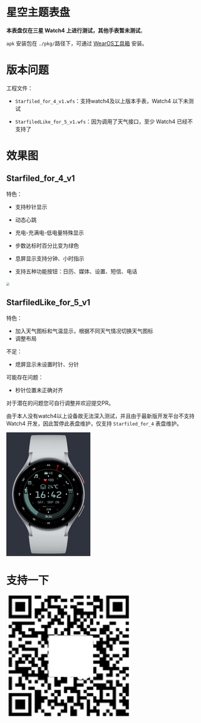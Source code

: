 # 星空主题表盘

**本表盘仅在三星 Watch4 上进行测试，其他手表暂未测试**。

`apk` 安装包在 `./pkg/`路径下，可通过 [WearOS工具箱](https://wearosbox.com/) 安装。

# 版本问题

工程文件：

- `Starfiled_for_4_v1.wfs`：支持watch4及以上版本手表，Watch4 以下未测试

- `StarfiledLike_for_5_v1.wfs`：因为调用了天气接口，至少 Watch4 已经不支持了

# 效果图

## Starfiled_for_4_v1

特色：

- 支持秒针显示

- 动态心跳

- 充电-充满电-低电量特殊显示

- 步数达标时百分比变为绿色

- 息屏显示支持分钟、小时指示

- 支持五种功能按钮：日历、媒体、设置、短信、电话

<img src="file:///C:/Users/Bowen/Desktop/StarfieldLike_w4_v1/image/Starfiled_for_4_v1.png" style="zoom:50%;" />

## StarfiledLike_for_5_v1

特色：

- 加入天气图标和气温显示，根据不同天气情况切换天气图标
- 调整布局

不足：

- 熄屏显示未设置时针、分针

可能存在问题：

- 秒针位置未正确对齐

对于潜在的问题您可自行调整并欢迎提交PR。

由于本人没有watch4以上设备故无法深入测试，并且由于最新版开发平台不支持 Watch4 开发，因此暂停此表盘维护，仅支持 `Starfiled_for_4` 表盘维护。

<img src="image/StarfiledLike_for_5_v1.png" style="zoom:50%;" />

# 支持一下

<img src="image/support.png" style="zoom: 50%;" />
